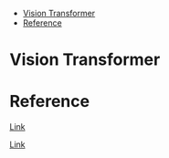 <!--ts-->
   * [Vision Transformer](#vision-transformer)
   * [Reference](#reference)

<!-- Added by: gil_diy, at: Wed 30 Mar 2022 10:34:16 IDT -->

<!--te-->

# Vision Transformer


# Reference

[Link](https://arxiv.org/abs/2104.14294)

[Link](https://arxiv.org/abs/2010.11929)
